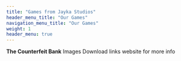 ```yaml
---
title: "Games from Jayka Studios"
header_menu_title: "Our Games"
navigation_menu_title: "Our Games"
weight: 1
header_menu: true
---
```


<b>The Counterfeit Bank</b>
Images
Download links
website for more info


